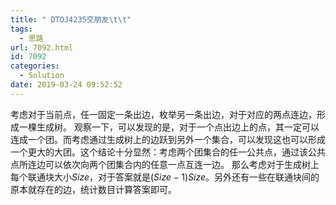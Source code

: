 ```yaml
---
title: " DTOJ4235交朋友\t\t"
tags:
  - 思路
url: 7092.html
id: 7092
categories:
  - Solution
date: 2019-03-24 09:52:52
---
```


考虑对于当前点，任一固定一条出边，枚举另一条出边，对于对应的两点连边，形成一棵生成树。 观察一下，可以发现的是，对于一个点出边上的点，其一定可以连成一个团。而考虑通过生成树上的边跃到另外一个集合，可以发现这也可以形成一个更大的大团。这个结论十分显然：考虑两个团集合的任一公共点，通过该公共点所连边可以依次向两个团集合内的任意一点互连一边。 那么考虑对于生成树上每个联通块大小$Size$，对于答案就是$(Size-1)Size$。另外还有一些在联通块间的原本就存在的边，统计数目计算答案即可。